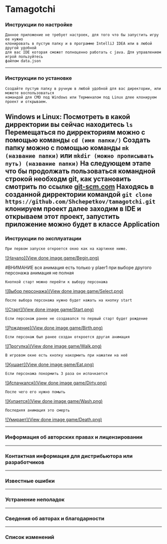 # Tamagotchi

### Инструкции по настройке
    Данное приложение не требует настроек, для того что бы запустить игру ее нужно
    клонировать в пустую папку и в программе IntelliJ IDEA или в любой другой удобной
    для вас IDE которая сможет полноценно работать с java. Для управлением игрой пользуйтесь
    файлом data.json
    
---

### Инструкции по установке
    Создайте пустую папку в ручную в любой удобной для вас директории, или можете воспользоваться
    командой для CMD под Windows или Терминалом под Linux длее клонируем проект и открываем.

**Windows и Linux**: 
    Посмотреть в какой дирректории вы сейчас находитесь `ls`
    Перемещаться по дирректориям можно с помощью команды `cd (имя папки/)`
    Создать папку можно с помощью команды `mk (название папки)` или `mkdir (можно прописывать путь) (название папки)`
    На следующем этапе что бы продолжать пользоваться командной строкой необходм git, как установить смотрить по ссылке
    [git-scm.com](https://git-scm.com/book/ru/v2/Введение-Установка-Git)
    Находясь в созданной дирректории командой `git clone https://github.com/Shchepetkov/tamagotchi.git` клонируем проект
    далее заходим в IDE и открываем этот проект, запустить приложение можно будет в классе Application
---

### Инструкции по эксплуатации
    При первом запуске откроется окно как на картинке ниже.
[![Начало](View done image game/Begin.png)]()

#ВНИМАНИЕ вся анимация есть только у plaer1 при выборе другого персонажа анимация не полная

    Кнопкой старт можно перейти к выбору персонажа 
[![Выбор персонажа](View done image game/Select.png)]()

    После выбора персонажа нужно будет нажать на кнопку start
[![Старт](View done image game/Start.png)]()

    Если персонаж ранее не создавался то первый старт будет рождение
[![Рождение](View done image game/Birth.png)]()

    Если персонаж был ранее создан откроется другая анимация
[![Прогулка](View done image game/Walk.png)]()

    В игровом окне есть кнопку накормить при нажатии на неё
[![Кушает](View done image game/Eat.png)]()

    Если персонажа покормить 3 раза он испачкается
[![Испачкался](View done image game/Dirty.png)]()

    После чего его нужно помыть
[![Купается](View done image game/Wash.png)]()

    Последняя анимация это смерть
[![Умирает](View done image game/Death.png)]()

    
---

### Информация об авторских правах и лицензировании

---

### Контактная информация для дистрибьютора или разработчиков

---

### Известные ошибки

---

### Устранение неполадок

---

### Сведения об авторах и благодарности

---

### Список изменений